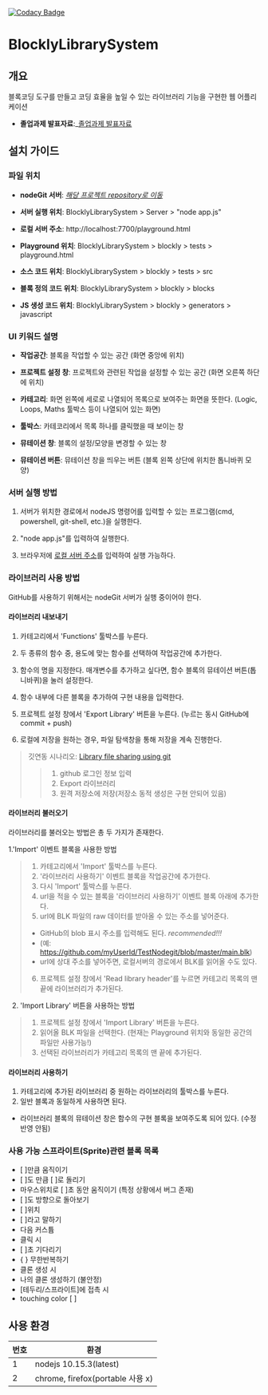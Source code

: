 [![Codacy Badge](https://api.codacy.com/project/badge/Grade/59072231c7fd4a2684defb31c96dd0c9)](https://www.codacy.com/manual/peurocs4/BlocklyLibrarySystem?utm_source=github.com&amp;utm_medium=referral&amp;utm_content=soicem/BlocklyLibrarySystem&amp;utm_campaign=Badge_Grade)

# BlocklyLibrarySystem

## 개요
블록코딩 도구를 만들고 코딩 효율을 높일 수 있는 라이브러리 기능을 구현한 웹 어플리케이션
* __졸업과제 발표자료__:_[졸업과제 발표자료](https://docs.google.com/presentation/d/1osMj74DqMVEPJHYAaqfmuCM5RGpKV85lDcNUDL8EEAE/edit?usp=sharing)

## 설치 가이드 

### 파일 위치

* __nodeGit 서버__: _[해당 프로젝트 repository로 이동](https://github.com/soicem/nodegitServer)_

* __서버 실행 위치__: BlocklyLibrarySystem > Server > "node app.js"

* __로컬 서버 주소__: http://localhost:7700/playground.html

* __Playground 위치__: BlocklyLibrarySystem > blockly > tests > playground.html

* __소스 코드 위치__: BlocklyLibrarySystem > blockly > tests > src

* __블록 정의 코드 위치__: BlocklyLibrarySystem > blockly > blocks

* __JS 생성 코드 위치__: BlocklyLibrarySystem > blockly > generators > javascript



### UI 키워드 설명

* __작업공간__: 블록을 작업할 수 있는 공간 (화면 중앙에 위치)

* __프로젝트 설정 창__: 프로젝트와 관련된 작업을 설정할 수 있는 공간 (화면 오른쪽 하단에 위치)

* __카테고리__: 화면 왼쪽에 세로로 나열되어 목록으로 보여주는 화면을 뜻한다. (Logic, Loops, Maths 툴박스 등이 나열되어 있는 화면)

* __툴박스__: 카테코리에서 목록 하나를 클릭했을 때 보이는 창

* __뮤테이션 창__: 블록의 설정/모양을 변경할 수 있는 창

* __뮤테이션 버튼__: 뮤테이션 창을 띄우는 버튼 (블록 왼쪽 상단에 위치한 톱니바퀴 모양)



### 서버 실행 방법

1. 서버가 위치한 경로에서 nodeJS 명령어를 입력할 수 있는 프로그램(cmd, powershell, git-shell, etc.)을 실행한다.

2. "node app.js"를 입력하여 실행한다.

3. 브라우저에 [로컬 서버 주소](http://localhost:7700/playground.html)를 입력하여 실행 가능하다.



### 라이브러리 사용 방법

GitHub를 사용하기 위해서는 nodeGit 서버가 실행 중이어야 한다.

#### 라이브러리 내보내기

1. 카테고리에서 'Functions' 툴박스를 누른다.

2. 두 종류의 함수 중, 용도에 맞는 함수를 선택하여 작업공간에 추가한다.

3. 함수의 명을 지정한다. 매개변수를 추가하고 싶다면, 함수 블록의 뮤테이션 버튼(톱니바퀴)을 눌러 설정한다.

4. 함수 내부에 다른 블록을 추가하여 구현 내용을 입력한다.

5. 프로젝트 설정 창에서 'Export Library' 버튼을 누른다. (누르는 동시 GitHub에 commit + push)

6. 로컬에 저장을 원하는 경우, 파일 탐색창을 통해 저장을 계속 진행한다.

> 깃연동 시나리오: [Library file sharing using git](https://www.youtube.com/watch?v=Eh-RbXjaSYY&feature=youtu.be)
>> 1. github 로그인 정보 입력
>> 2. Export 라이브러리
>> 3. 원격 저장소에 저장(저장소 동적 생성은 구현 안되어 있음)

#### 라이브러리 불러오기

라이브러리를 불러오는 방법은 총 두 가지가 존재한다.

1.'Import' 이벤트 블록을 사용한 방법

> 1. 카테고리에서 'Import' 툴박스를 누른다.
> 2. '라이브러리 사용하기' 이벤트 블록을 작업공간에 추가한다.
> 3. 다시 'Import' 툴박스를 누른다.
> 4. url을 적을 수 있는 블록을 '라이브러리 사용하기' 이벤트 블록 아래에 추가한다.
> 5. url에 BLK 파일의 raw 데이터를 받아올 수 있는 주소를 넣어준다.
>   * GitHub의 blob 표시 주소를 입력해도 된다. _recommended!!!_
>   * (예: https://github.com/myUserId/TestNodegit/blob/master/main.blk)
>   * url에 상대 주소를 넣어주면, 로컬서버의 경로에서 BLK를 읽어올 수도 있다.
> 6. 프로젝트 설정 창에서 'Read library header'를 누르면 카테고리 목록의 맨 끝에 라이브러리가 추가된다.

2. 'Import Library' 버튼을 사용하는 방법

> 1. 프로젝트 설정 창에서 'Import Library' 버튼을 누른다.
> 2. 읽어올 BLK 파일을 선택한다. (현재는 Playground 위치와 동일한 공간의 파일만 사용가능!)
> 3. 선택된 라이브러리가 카테고리 목록의 맨 끝에 추가된다.

#### 라이브러리 사용하기

1. 카테고리에 추가된 라이브러리 중 원하는 라이브러리의 툴박스를 누른다.
2. 일반 블록과 동일하게 사용하면 된다.
* 라이브러리 블록의 뮤테이션 창은 함수의 구현 블록을 보여주도록 되어 있다. (수정 반영 안됨)



### 사용 가능 스프라이트(Sprite)관련 블록 목록

- [ ]만큼 움직이기
- [ ]도 만큼 [ ]로 돌리기
- 마우스위치로 [ ]초 동안 움직이기 (특정 상황에서 버그 존재)
- [ ]도 방향으로 돌아보기
- [ ]위치
- [ ]라고 말하기
- 다음 커스튬
- <Flag> 클릭 시
- [ ]초 기다리기
- { } 무한반복하기
- 클론 생성 시
- 나의 클론 생성하기 (불안정)
- [테두리/스프라이트]에 접촉 시
- touching color [ ]

## 사용 환경

번호 | 환경
---- | ----
1 | nodejs 10.15.3(latest)
2 | chrome, firefox(portable 사용 x)
